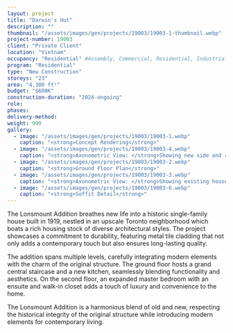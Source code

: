```yaml
---
layout: project 
title: "Darwin's Hut"
description: ""
thumbnail: "/assets/images/gen/projects/19003/19003-1-thumbnail.webp"
project-number: 19003
client: "Private Client"
location: "Vietnam"
occupancy: "Residential" #Assembly, Commercial, Residential, Industrial, Institutional   
program: "Residential"
type: "New Construction"
storeys: "23"
area: "4,300 ft²"
budget: "$600K"
construction-duration: "2024-ongoing"
role: 
phases: 
delivery-method: 
weight: 999
gallery:
  - image: "/assets/images/gen/projects/19003/19003-1.webp"
    caption: "<strong>Concept Rendering</strong>"
  - image: "/assets/images/gen/projects/19003/19003-4.webp"
    caption: "<strong>Axonometric View: </strong>Showing new side and rear additions with flat roof and carport built around existing house."
  - image: "/assets/images/gen/projects/19003/19003-2.webp"
    caption: "<strong>Ground Floor Plan</strong>"
  - image: "/assets/images/gen/projects/19003/19003-3.webp"
    caption: "<strong>Axonometric View: </strong>Showing existing house with hip roof."
  - image: "/assets/images/gen/projects/19003/19003-6.webp"
    caption: "<strong>Soffit Detail</strong>"
---
```


The Lonsmount Addition breathes new life into a historic single-family house built in 1919, nestled in an upscale Toronto neighborhood which boats a rich housing stock of diverse architectural styles. The project showcases a commitment to durability, featuring metal tile cladding that not only adds a contemporary touch but also ensures long-lasting quality. 

The addition spans multiple levels, carefully integrating modern elements with the charm of the original structure. The ground floor hosts a grand central staircase and a new kitchen, seamlessly blending functionality and aesthetics. On the second floor, an expanded master bedroom with an ensuite and walk-in closet adds a touch of luxury and convenience to the home. 

The Lonsmount Addition is a harmonious blend of old and new, respecting the historical integrity of the original structure while introducing modern elements for contemporary living.
